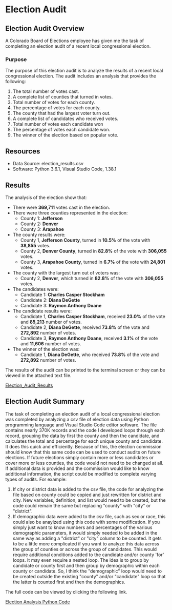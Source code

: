 # Election Audit

## Election Audit Overview
A Colorado Board of Elections employee has given me the task of completing an election audit of a recent local congressional election.
### Purpose

The purpose of this election audit is to analyze the results of a recent local congressional election. The audit includes an analysis that provides the following:

  1. The total number of votes cast.
  2. A complete list of counties that turned in votes.
  3. Total number of votes for each county.
  4. The percentage of votes for each county.
  5. The county that had the largest voter turn out.
  6. A complete list of candidates who received votes.
  7. Total number of votes each candidate won
  8. The percentage of votes each candidate won.
  9. The winner of the election based on popular vote.

## Resources
- Data Source: election_results.csv
- Software: Python 3.6.1, Visual Studio Code, 1.38.1

## Results
The analysis of the election show that:
- There were **369,711** votes cast in the election.
- There were three counties represented in the election:
  - County 1: **Jefferson**
  - County 2: **Denver**
  - County 3: **Arapahoe**
- The county results were:
  - County 1, **Jefferson County**, turned in **10.5%** of the vote with **38,855** votes.     
  - County 2, **Denver County**, turned in **82.8%** of the vote with **306,055** votes.
  - County 3, **Arapahoe County**, turned in **6.7%** of the vote with **24,801** votes.
- The county with the largest turn out of voters was:
  - County 2, **Denver**, which turned in **82.8%** of the vote with **306,055** votes. 
- The candidates were:
  - Candidate 1: **Charles Casper Stockham**
  - Candidate 2: **Diana DeGette**
  - Candidate 3: **Raymon Anthony Doane**
- The candidate results were:
  - Candidate 1, **Charles Casper Stockham**, received **23.0%** of the vote and **85,213** number of votes.
  - Candidate 2, **Diana DeGette**, received **73.8%** of the vote and **272,892** number of votes.
  - Candidate 3, **Raymon Anthony Doane**, received **3.1%** of the vote and **11,606** number of votes.
- The winner of the election was:
  - Candidate 1, **Diana DeGette**, who received **73.8%** of the vote and **272,892** number of votes.

The results of the audit can be printed to the terminal screen or they can be viewed in the attached text file. 

[Election_Audit_Results](Analysis/election_analysis.txt)

## Election Audit Summary
The task of completing an election audit of a local congressional election was completed by analyzing a csv file of election data using Python programming language and Visual Studio Code editor software. The file contains nearly 370K records and the code I developed loops through each record, grouping the data by first the county and then the candidate, and calculates the total and percentage for each unique county and candidate. It does this quick and efficiently. Because of this, the election commission should know that this same code can be used to conduct audits on future elections. If future elections simply contain more or less candidates or cover more or less counties, the code would not need to be changed at all. If additional data is provided and the commission would like to know additional information, the script could be modified to complete varying types of audits. For example:
  1. If city or district data is added to the csv file, the code for analyzing the file based on county could be copied and just rewritten for district and city. New variables, definition, and list would need to be created, but the code could remain the same but replacing "county" with "city" or "district". 
  2. If demographic data were added to the csv file, such as sex or race, this could also be anaylzed using this code with some modification. If you simply just want to know numbers and percentages of the various demographic parameters, it would simply needed to be added in the same way as adding a "district" or "city" column to be counted. It gets to be a little more complicated if you want to analyze this data across the group of counties or across the group of candidates. This would require additional conditions added to the candidate and/or county 'for' loops. It may even require a nested loop. The idea is to group by candidate or county first and then group by demographic within each county or candidate. So, I think the "demographic" loop would need to be created outside the existing "county" and/or "candidate" loop so that the latter is counted first and then the demographics. 

The full code can be viewed by clicking the following link. 

[Election Analysis Python Code](Code/PyPoll_Challenge.py)
